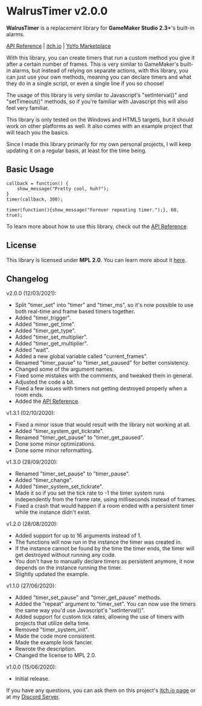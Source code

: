 # WalrusTimer v2.0.0

**WalrusTimer** is a replacement library for **GameMaker Studio 2.3+**'s built-in alarms.

[API Reference](https://github.com/MorsGames/WalrusTimer/wiki) | [itch.io](https://mors-games.itch.io/WalrusTimer) | [YoYo Marketplace](https://marketplace.yoyogames.com/assets/9388/walrustimer)

With this library, you can create timers that run a custom method you give it after a certain number of frames. This is very similar to GameMaker's built-in alarms, but instead of relying on separate actions, with this library, you can just use your own methods, meaning you can declare timers and what they do in a single script, or even a single line if you so choose!

The usage of this library is very similar to Javascript's "setInterval()" and "setTimeout()" methods, so if you're familiar with Javascript this will also feel very familiar.

This library is only tested on the Windows and HTML5 targets, but it should work on other platforms as well. It also comes with an example project that will teach you the basics.

Since I made this library primarily for my own personal projects, I will keep updating it on a regular basis, at least for the time being.


## Basic Usage

```gml
callback = function() {
	show_message("Pretty cool, huh?");
}
timer(callback, 300);

timer(function(){show_message("Forever repeating timer.");}, 60, true);
```

To learn more about how to use this library, check out the [API Reference](https://github.com/MorsGames/WalrusTimer/wiki).


## License
This library is licensed under **MPL 2.0**. You can learn more about it [here](https://www.mozilla.org/en-US/MPL/2.0/FAQ/).


## Changelog
v2.0.0 (12/03/2021):
- Split "timer_set" into "timer" and "timer_ms", so it's now possible to use both real-time and frame based timers together.
- Added "timer_trigger".
- Added "timer_get_time".
- Added "timer_get_type".
- Added "timer_set_multiplier".
- Added "timer_get_multiplier".
- Added "wait".
- Added a new global variable called "current_frames".
- Renamed "timer_pause" to "timer_set_paused" for better consistency.
- Changed some of the argument names.
- Fixed some mistakes with the comments, and tweaked them in general.
- Adjusted the code a bit.
- Fixed a few issues with timers not getting destroyed properly when a room ends.
- Added the [API Reference](https://github.com/MorsGames/WalrusTimer/wiki).

v1.3.1 (02/10/2020):
- Fixed a minor issue that would result with the library not working at all.
- Added "timer_system_get_tickrate".
- Renamed "timer_get_pause" to "timer_get_paused".
- Done some minor optimizations.
- Done some minor reformatting.

v1.3.0 (28/09/2020):
- Renamed "timer_set_pause" to "timer_pause".
- Added "timer_change".
- Added "timer_system_set_tickrate".
- Made it so if you set the tick rate to -1 the timer system runs independently from the frame rate, using milliseconds instead of frames. 
- Fixed a crash that would happen if a room ended with a persistent timer while the instance didn't exist.

v1.2.0 (28/08/2020):
- Added support for up to 16 arguments instead of 1.
- The functions will now run in the instance the timer was created in.
- If the instance cannot be found by the time the timer ends, the timer will get destroyed without running any code.
- You don't have to manually declare timers as persistent anymore, it now depends on the instance running the timer.
- Slightly updated the example.

v1.1.0 (27/06/2020):
- Added "timer_set_pause" and "timer_get_pause" methods.
- Added the "repeat" argument to "timer_set". You can now use the timers the same way you'd use Javascript's "setInterval()".
- Added support for custom tick rates, allowing the use of timers with projects that utilize delta time.
- Removed "timer_system_init".
- Made the code more consistent.
- Made the example look fancier.
- Rewrote the description.
- Changed the license to MPL 2.0.

v1.0.0 (15/06/2020):
- Initial release.

If you have any questions, you can ask them on this project's [itch.io page](https://mors-games.itch.io/WalrusTimer) or at my [Discord Server](https://discord.gg/4jgSARF).
